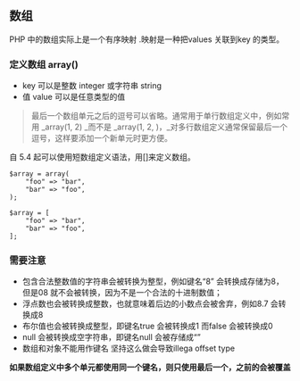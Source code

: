 ## 数组

PHP 中的数组实际上是一个有序映射 .映射是一种把values 关联到key 的类型。

### **定义数组 array\(\)**

* key 可以是整数 integer 或字符串 string 
* 值 value 可以是任意类型的值

> 最后一个数组单元之后的逗号可以省略。通常用于单行数组定义中，例如常用 _array\(1, 2\) _而不是 _array\(1, 2, \)，_对多行数组定义通常保留最后一个逗号，这样要添加一个新单元时更方便。

自 5.4 起可以使用短数组定义语法，用\[\]来定义数组。

```
$array = array(
    "foo" => "bar",
    "bar" => "foo",
);

$array = [
    "foo" => "bar",
    "bar" => "foo",
];
```

### 需要注意

* 包含合法整数值的字符串会被转换为整型，例如键名“8” 会转换成存储为8，但是08 就不会被转换，因为不是一个合法的十进制数值；
* 浮点数也会被转换成整数，也就意味着后边的小数点会被舍弃，例如8.7 会转换成8
* 布尔值也会被转换成整型，即键名true 会被转换成1 而false 会被转换成0
* null 会被转换成空字符串，即键名null 会被存储成“”
* 数组和对象不能用作键名 坚持这么做会导致illega offset type

**如果数组定义中多个单元都使用同一个键名，则只使用最后一个，之前的会被覆盖**



